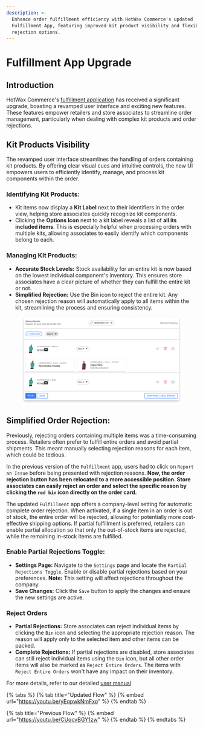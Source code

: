 ```yaml
---
description: >-
  Enhance order fulfillment efficiency with HotWax Commerce's updated
  Fulfillment App, featuring improved kit product visibility and flexible order
  rejection options.
---
```


# Fulfillment App Upgrade

## Introduction

HotWax Commerce's [fulfillment application](https://fulfillment.hotwax.io/) has received a significant upgrade, boasting a revamped user interface and exciting new features. These features empower retailers and store associates to streamline order management, particularly when dealing with complex kit products and order rejections.

## Kit Products Visibility

The revamped user interface streamlines the handling of orders containing kit products. By offering clear visual cues and intuitive controls, the new UI empowers users to efficiently identify, manage, and process kit components within the order.

### Identifying Kit Products:

* Kit items now display a **Kit Label** next to their identifiers in the order view, helping store associates quickly recognize kit components.
* Clicking the **Options Icon** next to a kit label reveals a list of **all its included items**. This is especially helpful when processing orders with multiple kits, allowing associates to easily identify which components belong to each.

### Managing Kit Products:

* **Accurate Stock Levels:** Stock availability for an entire kit is now based on the lowest individual component's inventory. This ensures store associates have a clear picture of whether they can fulfill the entire kit or not.
* **Simplified Rejection:** Use the Bin icon to reject the entire kit. Any chosen rejection reason will automatically apply to all items within the kit, streamlining the process and ensuring consistency.

<figure><img src="../../.gitbook/assets/kit.png" alt=""><figcaption></figcaption></figure>

## Simplified Order Rejection:

Previously, rejecting orders containing multiple items was a time-consuming process. Retailers often prefer to fulfill entire orders and avoid partial shipments. This meant manually selecting rejection reasons for each item, which could be tedious.

In the previous version of the `Fulfillment` app, users had to click on `Report an Issue` before being presented with rejection reasons. **Now, the order rejection button has been relocated to a more accessible position. Store associates can easily reject an order and select the specific reason by clicking the `red bin` icon directly on the order card.**

The updated `Fulfillment` app offers a company-level setting for automatic complete order rejection. When activated, if a single item in an order is out of stock, the entire order will be rejected, allowing for potentially more cost-effective shipping options. If partial fulfillment is preferred, retailers can enable partial allocation so that only the out-of-stock items are rejected, while the remaining in-stock items are fulfilled.

### Enable Partial Rejections Toggle:

* **Settings Page:** Navigate to the `Settings` page and locate the `Partial Rejections Toggle`. Enable or disable partial rejections based on your preferences. **Note:** This setting will affect rejections throughout the company.
* **Save Changes:** Click the `Save` button to apply the changes and ensure the new settings are active.

### Reject Orders

* **Partial Rejections:** Store associates can reject individual items by clicking the `Bin` icon and selecting the appropriate rejection reason. The reason will apply only to the selected item and other items can be packed.
* **Complete Rejections:** If partial rejections are disabled, store associates can still reject individual items using the `Bin` icon, but all other order items will also be marked as `Reject Entire Orders`. The items with `Reject Entire Orders` won't have any impact on their inventory.

For more details, refer to our detailed [user manual](../../../store-operations/fulfillment/rejection.md)

{% tabs %}
{% tab title="Updated Flow" %}
{% embed url="https://youtu.be/yEqpwkNmFxo" %}
{% endtab %}

{% tab title="Previous Flow" %}
{% embed url="https://youtu.be/CUqcvBGY1zw" %}
{% endtab %}
{% endtabs %}
